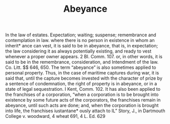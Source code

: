 ---
title: Abeyance
letter: A
permalink: "/definitions/bld-abeyance.html"
body: In the law of estates. Expectation; waiting; suspense; remembrance and contemplation
  in law. where there is no person in existence in whom an inherit* ance can vest,
  it is said to be in abeyance, that is, in expectation; the law considering it as
  always potentially existing, and ready to vest whenever a proper owner appears.
  2 BI. Comm. 107. or, in other words, it is said to be in the remembrance, consideration,
  and Intendment of the law. Co. Litt. $$ 646, 650. The term “abeyance” is also sometimes
  applied to personal property. Thus, in the case of maritime captures during war,
  it is said that, until the capture becomes invested with the character of prize
  by a sentence of condemnation, the right of property is in abeyance, or in a state
  of legal sequestration. I Kent, Comm. 102. It has also been applied to the franchises
  of a corporation, “when a corporation is to be brought into existence by some future
  acts of the corporators, the franchises remain in abeyance, until such acts are
  done; and, when the corporation is brought into life, the franchises iustantane*
  ously attach to IL” Story, J., in Dartmouth College v. woodward, 4 wheat 691, 4
  L. Ed. 629
published_at: '2018-07-07'
source: Black's Law Dictionary 2nd Ed (1910)
layout: post
---